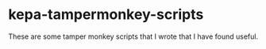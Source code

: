 # kepa-tampermonkey-scripts
These are some tamper monkey scripts that I wrote that I have found useful.
